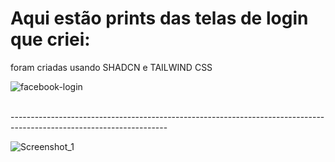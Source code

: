 <h1>Aqui estão prints das telas de login que criei:</h1>
<p>foram criadas usando SHADCN e TAILWIND CSS</p>

![facebook-login](https://github.com/Luiz-HQ/Login-Interface/assets/127171558/ce037ce9-f49b-47dc-be46-543092613c37)

<br>
---------------------------------------------------------------------------------------------------------------------
<br>

![Screenshot_1](https://github.com/Luiz-HQ/Login-Interface/assets/127171558/b981b1e9-fbd8-4450-9edf-fd9e42397031)

